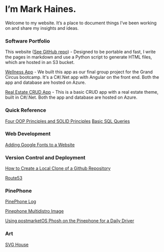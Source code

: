 
# I’m Mark Haines. 

Welcome to my website. It’s a place to document things I’ve been working on and share my insights and ideas.

### Software Portfolio

This website ([See GitHub repo](https://github.com/hainesma/ssg2)) - Designed to be portable and fast, I write the pages in markdown and use a Python script to generate HTML files, which are hosted in an S3 bucket.

[Wellness App](https://github.com/hainesma/ActualProject1) - 
We built this app as our final group project for the Grand Circus bootcamp. It's a C#/.Net app with Angular on the front end. Both the app and database are hosted on Azure.

[Real Estate CRUD App](https://github.com/hainesma/HouseStore) - This is a basic CRUD app with a real estate theme, built in C#/.Net. Both the app and database are hosted on Azure.

### Quick Reference

[Four OOP Principles and SOLID Principles](OOP-principles.html)
[Basic SQL Queries](SQL-quick-reference.html)

### Web Development

[Adding Google Fonts to a Website](google-fonts.html)

### Version Control and Deployment

[How to Create a Local Clone of a Github Repository](local-clone.html)

[Route53](route53.html)

### PinePhone

[PinePhone Log](pinephone.html)

[Pinephone Multidistro Image](pinephone-multidistro.html)

[Using postmarketOS Phosh on the Pinephone for a Daily Driver](postmarketos-phosh.html)

### Art

[SVG House](svg-house.html)
